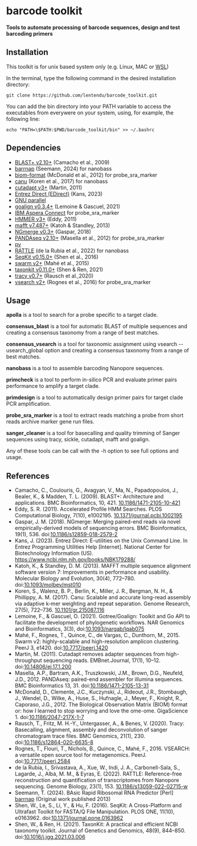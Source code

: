 # barcode toolkit
 **Tools to automate processing of barcode sequences, design and test barcoding primers**

## Installation

This toolkit is for unix based system only (e.g. Linux, MAC or [WSL](https://learn.microsoft.com/en-gb/windows/wsl/install))

In the terminal, type the following command in the desired installation directory:
```
git clone https://github.com/lentendu/barcode_toolkit.git
```

You can add the bin directory into your PATH variable to access the executables from everywere on your system, using, for example, the following line:
```
echo "PATH=\$PATH:$PWD/barcode_toolkit/bin" >> ~/.bashrc
```

## Dependencies

+ [BLAST+ v2.10+](https://blast.ncbi.nlm.nih.gov/doc/blast-help/downloadblastdata.html) (Camacho et al., 2009)
+ [barrnap](https://github.com/tseemann/barrnap) (Seemann, 2024) for nanobass
+ [biom-format](http://biom-format.org) (McDonald et al., 2012) for probe_sra_marker
+ [canu](https://github.com/marbl/canu) (Koren et al., 2017) for nanobass
+ [cutadapt v3+](https://cutadapt.readthedocs.io/en/stable) (Martin, 2011)
+ [Entrez Direct (EDirect)](https://www.ncbi.nlm.nih.gov/books/NBK179288/) (Kans, 2023)
+ [GNU parallel](https://www.gnu.org/software/parallel)
+ [goalign v0.3.4+](https://github.com/evolbioinfo/goalign) (Lemoine & Gascuel, 2021)
+ [IBM Aspera Connect](https://downloads.asperasoft.com/connect2/) for probe_sra_marker
+ [HMMER v3+](http://hmmer.org/) (Eddy, 2011)
+ [mafft v7.487+](https://mafft.cbrc.jp) (Katoh & Standley, 2013)
+ [NGmerge v0.3+](https://github.com/jsh58/NGmerge) (Gaspar, 2018)
+ [PANDAseq v2.10+](https://github.com/neufeld/pandaseq) (Masella et al., 2012) for probe_sra_marker
+ [pv](https://www.tecmint.com/monitor-copy-backup-tar-progress-in-linux-using-pv-command/)
+ [RATTLE](https://github.com/comprna/RATTLE) (de la Rubia et al., 2022) for nanobass
+ [SeqKit v0.15.0+](https://github.com/shenwei356/seqkit) (Shen et al., 2016)
+ [swarm v2+](https://github.com/torognes/swarm) (Mahé et al., 2015)
+ [taxonkit v0.11.0+](https://github.com/shenwei356/taxonkit) (Shen & Ren, 2021)
+ [tracy v0.7+](https://github.com/gear-genomics/tracy) (Rausch et al.,2020)
+ [vsearch v2+](https://github.com/torognes/vsearch) (Rognes et al., 2016) for probe_sra_marker


## Usage

**apolla** is a tool to search for a probe specific to a target clade.

**consensus_blast** is a tool for automatic BLAST of multiple sequences and creating a consensus taxonomy from a range of best matches.

**consensus_vsearch** is a tool for taxonomic assignment using vsearch --usearch_global option and creating a consensus taxonomy from a range of best matches.

**nanobass** is a tool to assemble barcoding Nanopore sequences.

**primcheck** is a tool to perform in-silico PCR and evaluate primer pairs performance to amplify a target clade.

**primdesign** is a tool to automatically design primer pairs for target clade PCR amplification.

**probe_sra_marker** is a tool to extract reads matching a probe from short reads archive marker gene run files.

**sanger_cleaner** is a tool for basecalling and quality trimming of Sanger sequences using tracy, sickle, cutadapt, mafft and goalign.

Any of these tools can be call with the -h option to see full options and usage.


## References

+ Camacho, C., Coulouris, G., Avagyan, V., Ma, N., Papadopoulos, J., Bealer, K., & Madden, T. L. (2009). BLAST+: Architecture and applications. BMC Bioinformatics, 10, 421. [10.1186/1471-2105-10-421](https://doi.org/10.1186/1471-2105-10-421)
+ Eddy, S. R. (2011). Accelerated Profile HMM Searches. PLOS Computational Biology, 7(10), e1002195. [10.1371/journal.pcbi.1002195](https://doi.org/10.1371/journal.pcbi.1002195)
+ Gaspar, J. M. (2018). NGmerge: Merging paired-end reads via novel empirically-derived models of sequencing errors. BMC Bioinformatics, 19(1), 536. doi:[10.1186/s12859-018-2579-2](https://doi.org/10.1186/s12859-018-2579-2)
+ Kans, J. (2023). Entrez Direct: E-utilities on the Unix Command Line. In Entrez Programming Utilities Help [Internet]. National Center for Biotechnology Information (US). https://www.ncbi.nlm.nih.gov/books/NBK179288/
+ Katoh, K., & Standley, D. M. (2013). MAFFT multiple sequence alignment software version 7: Improvements in performance and usability. Molecular Biology and Evolution, 30(4), 772–780. doi:[10.1093/molbev/mst010](https://doi.org/10.1093/molbev/mst010)
+ Koren, S., Walenz, B. P., Berlin, K., Miller, J. R., Bergman, N. H., & Phillippy, A. M. (2017). Canu: Scalable and accurate long-read assembly via adaptive k-mer weighting and repeat separation. Genome Research, 27(5), 722–736. [10.1101/gr.215087.116](https://doi.org/10.1101/gr.215087.116)
+ Lemoine, F., & Gascuel, O. (2021). Gotree/Goalign: Toolkit and Go API to facilitate the development of phylogenetic workflows. NAR Genomics and Bioinformatics, 3(3), doi:[10.1093/nargab/lqab075](https://doi.org/10.1093/nargab/lqab075)
+ Mahé, F., Rognes, T., Quince, C., de Vargas, C., Dunthorn, M., 2015. Swarm v2: highly-scalable and high-resolution amplicon clustering. PeerJ 3, e1420. doi:[10.7717/peerj.1420](http://doi.org/10.7717/peerj.1420)
+ Martin, M. (2011). Cutadapt removes adapter sequences from high-throughput sequencing reads. EMBnet.Journal, 17(1), 10–12. doi:[10.14806/ej.17.1.200](https://doi.org/10.14806/ej.17.1.200)
+ Masella, A.P., Bartram, A.K., Truszkowski, J.M., Brown, D.G., Neufeld, J.D., 2012. PANDAseq: paired-end assembler for illumina sequences. BMC Bioinformatics 13, 31. doi:[10.1186/1471-2105-13-31](http://doi.org/10.1186/1471-2105-13-31)
+ McDonald, D., Clemente, J.C., Kuczynski, J., Rideout, J.R., Stombaugh, J., Wendel, D., Wilke, A., Huse, S., Hufnagle, J., Meyer, F., Knight, R., Caporaso, J.G., 2012. The Biological Observation Matrix (BIOM) format or: how I learned to stop worrying and love the ome-ome. GigaScience 1. doi:[10.1186/2047-217X-1-7](http://doi.org/10.1186/2047-217X-1-7)
+ Rausch, T., Fritz, M. H.-Y., Untergasser, A., & Benes, V. (2020). Tracy: Basecalling, alignment, assembly and deconvolution of sanger chromatogram trace files. BMC Genomics, 21(1), 230. doi:[10.1186/s12864-020-6635-8](https://doi.org/10.1186/s12864-020-6635-8)
+ Rognes, T., Flouri, T., Nichols, B., Quince, C., Mahé, F., 2016. VSEARCH: a versatile open source tool for metagenomics. PeerJ. doi:[10.7717/peerj.2584](http://doi.org/10.7717/peerj.2584)
+ de la Rubia, I., Srivastava, A., Xue, W., Indi, J. A., Carbonell-Sala, S., Lagarde, J., Albà, M. M., & Eyras, E. (2022). RATTLE: Reference-free reconstruction and quantification of transcriptomes from Nanopore sequencing. Genome Biology, 23(1), 153. [10.1186/s13059-022-02715-w](https://doi.org/10.1186/s13059-022-02715-w)
+ Seemann, T. (2024). BAsic Rapid Ribosomal RNA Predictor [Perl] [barrnap](https://github.com/tseemann/barrnap) (Original work published 2013)
+ Shen, W., Le, S., Li, Y., & Hu, F. (2016). SeqKit: A Cross-Platform and Ultrafast Toolkit for FASTA/Q File Manipulation. PLOS ONE, 11(10), e0163962. doi:[10.1371/journal.pone.0163962](https://doi.org/10.1371/journal.pone.0163962)
+ Shen, W., & Ren, H. (2021). TaxonKit: A practical and efficient NCBI taxonomy toolkit. Journal of Genetics and Genomics, 48(9), 844–850. doi:[10.1016/j.jgg.2021.03.006](https://doi.org/10.1016/j.jgg.2021.03.006)
